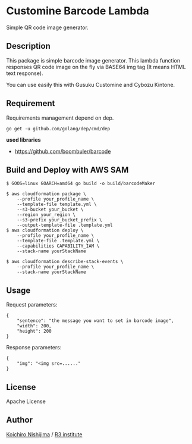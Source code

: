 Customine Barcode Lambda
====

Simple QR code image generator.

## Description

This package is simple barcode image generator. This lambda function responses QR code image on the fly via BASE64 img tag (It means HTML text response).

You can use easily this with Gusuku Customine and Cybozu Kintone.

## Requirement

Requirements management depend on dep.

```
go get -u github.com/golang/dep/cmd/dep
```

**used libraries**

* https://github.com/boombuler/barcode

## Build and Deploy with AWS SAM

```
$ GOOS=linux GOARCH=amd64 go build -o build/barcodeMaker

$ aws cloudformation package \
    --profile your_profile_name \
    --template-file template.yml \
    --s3-bucket your_bucket \
    --region your_region \
    --s3-prefix your_bucket_prefix \
    --output-template-file .template.yml
$ aws cloudformation deploy \
    --profile your_profile_name \
    --template-file .template.yml \
    --capabilities CAPABILITY_IAM \
    --stack-name yourStackName

$ aws cloudformation describe-stack-events \
    --profile your_profile_name \
    --stack-name yourStackName
```

## Usage

Request parameters:

```
{
    "sentence": "the message you want to set in barcode image",
    "width": 200,
    "height": 200
}
```

Response parameters:

```
{
    "img": "<img src=......"
}
```

## License

Apache License

## Author


[Koichiro Nishijima](https://github.com/k-nishijima/) / [R3 institute](https://www.r3it.com/)
